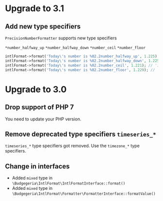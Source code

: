 # Upgrade to 3.1

## Add new type specifiers

`PrecisionNumberFormatter` supports new type specifiers

`*number_halfway_up`
`*number_halfway_down`
`*number_ceil`
`*number_floor`

``` php
intlFormat->format('Today\'s number is %02.2number_halfway_up', 1.225); // '1,23'
intlFormat->format('Today\'s number is %02.2number_halfway_down', 1.225); // '1,22'
intlFormat->format('Today\'s number is %02.2number_ceil', 1.221); // '1,23'
intlFormat->format('Today\'s number is %02.2number_floor', 1.229); // '1,22'
```

# Upgrade to 3.0

## Drop support of PHP 7

You need to update your PHP version.

## Remove deprecated type specifiers `timeseries_*`

`timeseries_*` type specifiers got removed. Use the `timezone_*` type specifiers.

## Change in interfaces

* Added `mixed` type in `\Budgegeria\IntlFormat\IntlFormatInterface::format()`
* Added `mixed` type in `\Budgegeria\IntlFormat\Formatter\FormatterInterface::formatValue()`
